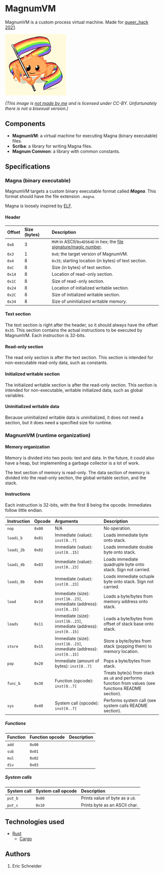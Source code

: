 # MagnumVM
MagnumVM is a custom process virtual machine. Made for [queer_hack 2021](https://queer-hack21.devpost.com/).

<img src="gayrust.jpg" width="200">

_(This image is [not made by me](https://twitter.com/whoisaldeka/status/1165148059484880896) and is licensed under CC-BY. Unfortunately there is not a bisexual version.)_

## Components
* **MagnumVM**: a virtual machine for executing Magna (binary executable) files.
* **Scriba**: a library for writing Magna files.
* **Magnum Common**: a library with common constants.

## Specifications
### Magna (binary executable)
MagnumVM targets a custom binary executable format called ***Magna***. This format should have the file extension `.magna`.

Magna is loosely inspired by [ELF](https://en.wikipedia.org/wiki/Executable_and_Linkable_Format).

#### Header
| Offset | Size (bytes) | Description
| :------ | :------ | :------
| `0x0` | 3 | `MVM` in ASCII/`0x4D564D` in hex; the [file signature/magic number](https://en.wikipedia.org/wiki/List_of_file_signatures).
| `0x3` | 1 | `0x0`; the target version of MagnumVM.
| `0x4` | 8 | `0x35`; starting location (in bytes) of text section.
| `0xC` | 8 | Size (in bytes) of text section.
| `0x14` | 8 | Location of read-only section.
| `0x1C` | 8 | Size of read-only section.
| `0x24` | 8 | Location of initialized writable section.
| `0x2C` | 8 | Size of initialized writable section.
| `0x34` | 8 | Size of uninitialized writable memory.

#### Text section
The text section is right after the header, so it should always have the offset `0x35`. This section contains the actual instructions to be executed by MagnumVM. Each instruction is 32-bits.

#### Read-only section
The read only section is after the text section. This section is intended for non-executable read-only data, such as constants.

#### Initialized writable section
The initialized writable section is after the read-only section. This section is intended for non-executable, writable initialized data, such as global variables.

#### Uninitialized writable data
Because uninitialized writable data is uninitialized, it does not need a section, but it does need a specified size for runtime.

### MagnumVM (runtime organization)
#### Memory organization
Memory is divided into two pools: text and data. In the future, it could also have a heap, but implementing a garbage collector is a lot of work.

The text section of memory is read-only. The data section of memory is divided into the read-only section, the global writable section, and the stack.

#### Instructions
Each instruction is 32-bits, with the first 8 being the opcode. Immediates follow little endian.

| Instruction | Opcode | Arguments | Description
| :------ | :------ | :------ | :------
| `nop` | `0x00` | N/A | No operation.
| `loadi_b` | `0x01` | Immediate (value): `inst[0..7]` | Loads immediate byte onto stack.
| `loadi_2b` | `0x02` | Immediate (value): `inst[0..15]` | Loads immediate double byte onto stack.
| `loadi_4b` | `0x03` | Immediate (value): `inst[0..23]` | Loads immediate quadruple byte onto stack. Sign not carried.
| `loadi_8b` | `0x04` | Immediate (value): `inst[0..23]` | Loads immediate octuple byte onto stack. Sign not carried.
| `load` | `0x10` | Immediate (size): `inst[16..23]`, immediate (address): `inst[0..15]` | Loads a byte/bytes from memory address onto stack.
| `loads` | `0x11` | Immediate (size): `inst[16..23]`, immediate (address): `inst[0..15]` | Loads a byte/bytes from offset of stack base onto stack.
| `store` | `0x15` | Immediate (size): `inst[16..23]`, immediate (address): `inst[0..15]` | Store a byte/bytes from stack (popping them) to memory location.
| `pop` | `0x20` | Immediate (amount of bytes): `inst[0..7]` | Pops a byte/bytes from stack.
| `func_b` | `0x30` | Function (opcode): `inst[0..7]` | Treats byte(s) from stack as `u8` and performs function from values (see functions README section).
| `sys` | `0x40` | System call (opcode): `inst[0..7]` | Performs system call (see system calls README section).

##### Functions
| Function | Function opcode | Description
| :------ | :------ | :------
| `add` | `0x00` |
| `sub` | `0x01` | 
| `mul` | `0x02` |
| `div` | `0x03` |

##### System calls
| System call | System call opcode | Description
| :------ | :------ | :------
| `put_b` | `0x00` | Prints value of byte as a `u8`.
| `put_c` | `0x10` | Prints byte as an ASCII char.

## Technologies used
* [Rust](https://github.com/rust-lang/rust)
  * [Cargo](https://github.com/rust-lang/cargo)

## Authors
1. Eric Schneider
